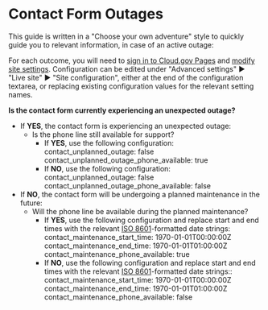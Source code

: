 # Contact Form Outages

This guide is written in a "Choose your own adventure" style to quickly guide you to relevant information, in case of an active outage:

For each outcome, you will need to [sign in to Cloud.gov Pages](https://pages.cloud.gov/) and [modify site settings](https://pages.cloud.gov/sites/85/settings). Configuration can be edited under "Advanced settings" ► "Live site" ► "Site configuration", either at the end of the configuration textarea, or replacing existing configuration values for the relevant setting names.

**Is the contact form currently experiencing an unexpected outage?**

- If **YES**, the contact form is experiencing an unexpected outage:
  - Is the phone line still available for support?
    - If **YES**, use the following configuration:
        contact_unplanned_outage: false
        contact_unplanned_outage_phone_available: true
    - If **NO**, use the following configuration:
        contact_unplanned_outage: false
        contact_unplanned_outage_phone_available: false
- If **NO**, the contact form will be undergoing a planned maintenance in the future:
  - Will the phone line be available during the planned maintenance?
    - If **YES**, use the following configuration and replace start and end times with the relevant [ISO 8601](https://en.wikipedia.org/wiki/ISO_8601)-formatted date strings:
        contact_maintenance_start_time: 1970-01-01T00:00:00Z
        contact_maintenance_end_time: 1970-01-01T01:00:00Z
        contact_maintenance_phone_available: true
    - If **NO**, use the following configuration and replace start and end times with the relevant [ISO 8601](https://en.wikipedia.org/wiki/ISO_8601)-formatted date strings::
        contact_maintenance_start_time: 1970-01-01T00:00:00Z
        contact_maintenance_end_time: 1970-01-01T01:00:00Z
        contact_maintenance_phone_available: false
